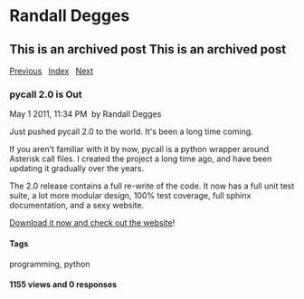 # Randall Degges

## This is an archived post This is an archived post

[Previous][]   [Index][]   [Next][]

### pycall 2.0 is Out

May 1 2011, 11:34 PM  by Randall Degges

Just pushed pycall 2.0 to the world. It's been a long time coming.

If you aren't familiar with it by now, pycall is a python wrapper around
Asterisk call files. I created the project a long time ago, and have been
updating it gradually over the years.

The 2.0 release contains a full re-write of the code. It now has a full unit
test suite, a lot more modular design, 100% test coverage, full sphinx
documentation, and a sexy website.

[Download it now and check out the website][]!

#### Tags

programming, python

#### 1155 views and 0 responses

  [Previous]: ../../../posts/2011/05/rebranding.html
  [Index]: ../../../index-5.html
  [Next]: ../../../posts/2011/05/diet-updates.html
  [Download it now and check out the website]: http://pycall.org/ "pycall"
